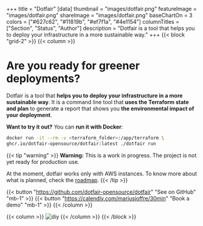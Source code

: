 +++
title = "Dotfair"
[data]
thumbnail = "images/dotfair.png"
featureImage = "images/dotfair.png"
shareImage = "images/dotfair.png"
baseChartOn = 3
colors = ["#627c62", "#11819b", "#ef7f1a", "#4e1154"]
columnTitles = ["Section", "Status", "Author"]
description = "Dotfair is a tool that helps you to deploy your infrastructure in a more sustainable way."
+++
{{< block "grid-2" >}}
{{< column >}}

# Are you ready for **greener deployments**?

Dotfair is a tool that **helps you to deploy your infrastructure in a more sustainable way**. It is a command line tool that **uses the Terraform state and plan** to generate a report that shows you **the environmental impact of your deployment**.

**Want to try it out?** You can **run it with Docker**:
  
```bash
docker run -it --rm -v <terraform_folder>:/app/terraform \
ghcr.io/dotfair-opensource/dotfair:latest ./dotfair run
```


{{< tip "warning" >}}
**Warning:** This is a work in progress. The project is not yet ready for production use.

At the moment, dotfair works only with AWS instances. To know more about what is planned, check the [roadmap](/roadmap/).
{{< /tip >}}

{{< button "https://github.com/dotfair-opensource/dotfair" "See on GitHub" "mb-1" >}}
{{< button "https://calendly.com/mariusjoffre/30min" "Book a demo"  "mb-1" >}}
{{< /column >}}

{{< column >}}
![diy](/images/demo.gif)
{{< /column >}}
{{< /block >}}